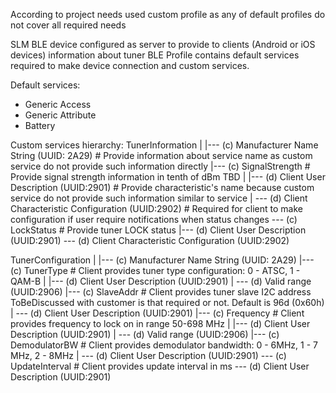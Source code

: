 

According to project needs used custom profile as any of default profiles do not cover all required needs

SLM BLE device configured as server to provide to clients (Android or iOS devices) information about tuner
BLE Profile contains default services required to make device connection and custom services.

Default services:
 - Generic Access
 - Generic Attribute
 - Battery

Custom services hierarchy:
TunerInformation
|
|--- (c) Manufacturer Name String (UUID: 2A29) 				# Provide information about service name as custom service do not provide such information directly
|--- (c) SignalStrength 						# Provide signal strength information in tenth of dBm TBD
|        |--- (d) Client User Description (UUID:2901)			# Provide characteristic's name because custom service do not provide such information similar to service 
|        \--- (d) Client Characteristic Configuration (UUID:2902)	# Required for client to make configuration if user require notifications when status changes
\--- (c) LockStatus							# Provide tuner LOCK status
         |--- (d) Client User Description (UUID:2901)
         \--- (d) Client Characteristic Configuration (UUID:2902)

TunerConfiguration
|
|--- (c) Manufacturer Name String (UUID: 2A29)
|--- (c) TunerType							# Client provides tuner type configuration: 0 - ATSC, 1 - QAM-B
|        |--- (d) Client User Description (UUID:2901)
|        \--- (d) Valid range (UUID:2906)
|--- (c) SlaveAddr							# Client provides tuner slave I2C address ToBeDiscussed with customer is that required or not. Default is 96d (0x60h)
|        \--- (d) Client User Description (UUID:2901)
|--- (c) Frequency							# Client provides frequency to lock on in range 50-698 MHz
|        |--- (d) Client User Description (UUID:2901)
|        \--- (d) Valid range (UUID:2906)
|--- (c) DemodulatorBW							# Client provides demodulator bandwidth: 0 - 6MHz, 1 - 7 MHz, 2 - 8MHz
|        \--- (d) Client User Description (UUID:2901)
\--- (c) UpdateInterval							# Client provides update interval in ms 
         \--- (d) Client User Description (UUID:2901)
